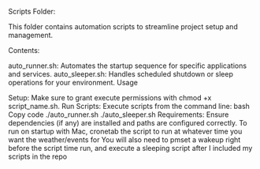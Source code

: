 Scripts Folder:

This folder contains automation scripts to streamline project setup and management.

Contents:

auto_runner.sh: Automates the startup sequence for specific applications and services.
auto_sleeper.sh: Handles scheduled shutdown or sleep operations for your environment.
Usage

Setup: Make sure to grant execute permissions with chmod +x script_name.sh.
Run Scripts: Execute scripts from the command line:
bash
Copy code
./auto_runner.sh
./auto_sleeper.sh
Requirements:
Ensure dependencies (if any) are installed and paths are configured correctly.
To run on startup with Mac, cronetab the script to run at whatever time you want the weather/events for
You will also need to pmset a wakeup right before the script time run, and execute a sleeping script after
I included my scripts in the repo
